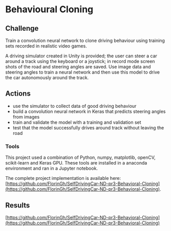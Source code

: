# Behavioural Cloning

## **Challenge**

Train a convolution neural network to clone driving behaviour using training sets recorded in realistic video games.

A driving simulator created in Unity is provided; the user can steer a car around a track using the keyboard or a joystick; in record mode screen shots of the road and steering angles are saved.  Use image data and steering angles to train a neural network and then use this model to drive the car autonomously around the track.

## **Actions**

* use the simulator to collect data of good driving behaviour
* build a convolution neural network in Keras that predicts steering angles from images
* train and validate the model with a training and validation set
* test that the model successfully drives around track without leaving the road

### Tools

This project used a combination of Python, numpy, matplotlib, openCV, scikit-learn and Keras GPU. These tools are installed in a anaconda environment and ran in a Jupyter notebook.

The complete project implementation is available here: [https://github.com/FlorinGh/SelfDrivingCar-ND-pr3-Behavioral-Cloning](https://github.com/FlorinGh/SelfDrivingCar-ND-pr3-Behavioral-Cloning).











## **Results**

[https://github.com/FlorinGh/SelfDrivingCar-ND-pr3-Behavioral-Cloning](https://github.com/FlorinGh/SelfDrivingCar-ND-pr3-Behavioral-Cloning)

